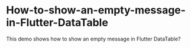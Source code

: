 # How-to-show-an-empty-message-in-Flutter-DataTable
This demo shows how to show an empty message in Flutter DataTable?
